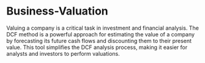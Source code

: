 # Business-Valuation
Valuing a company is a critical task in investment and financial analysis. The DCF method is a powerful approach for estimating the value of a company by forecasting its future cash flows and discounting them to their present value. This tool simplifies the DCF analysis process, making it easier for analysts and investors to perform valuations.
